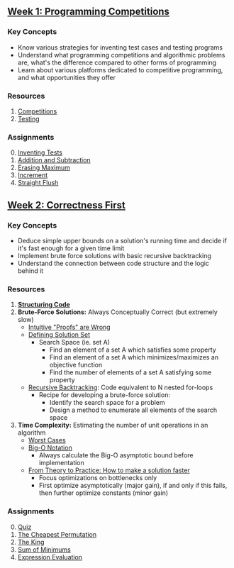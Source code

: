 ## [Week 1: Programming Competitions](1_programming_competitions)
### Key Concepts
* Know various strategies for inventing test cases and testing programs
* Understand what programming competitions and algorithmic problems are, what's the difference compared to other forms of programming
* Learn about various platforms dedicated to competitive programming, and what opportunities they offer

### Resources
1. [Competitions](1_programming_competitions/docs/competitions.pdf)
2. [Testing](1_programming_competitions/docs/testing.pdf)

### Assignments
0. [Inventing Tests](1_programming_competitions/README.md#inventing-tests)
1. [Addition and Subtraction](1_programming_competitions/README.md#addition-and-subtraction)
2. [Erasing Maximum](1_programming_competitions/README.md#erasing-maximum)
3. [Increment](1_programming_competitions/README.md#increment)
4. [Straight Flush](1_programming_competitions/README.md#straight-flush)

## [Week 2: Correctness First](2_correctness_first)
### Key Concepts
* Deduce simple upper bounds on a solution's running time and decide if it's fast enough for a given time limit
* Implement brute force solutions with basic recursive backtracking
* Understand the connection between code structure and the logic behind it

### Resources
1. **[Structuring Code](2_correctness_first/docs/1_structuring_code/structuring_code.pdf)**
2. **Brute-Force Solutions:** Always Conceptually Correct (but extremely slow)
	* [Intuitive "Proofs" are Wrong](2_correctness_first/docs/2_brute_force_solutions/proofs.pdf)
	* [Defining Solution Set](2_correctness_first/docs/2_brute_force_solutions/solutionset.pdf)
		* Search Space (ie. set A)
			* Find an element of a set A which satisfies some property
			* Find an element of a set A which minimizes/maximizes an objective function
			* Find the number of elements of a set A satisfying some property
	* [Recursive Backtracking](2_correctness_first/docs/2_brute_force_solutions/backtracking.pdf): Code equivalent to N nested for-loops
		* Recipe for developing a brute-force solution:
			* Identify the search space for a problem
			* Design a method to enumerate all elements of the search space
3. **Time Complexity:** Estimating the number of unit operations in an algorithm
	* [Worst Cases](2_correctness_first/docs/3_time_complexity/worst_average.pdf)
	* [Big-O Notation](2_correctness_first/docs/3_time_complexity/bigO.pdf)
		* Always calculate the Big-O asymptotic bound before implementation
	* [From Theory to Practice: How to make a solution faster](2_correctness_first/docs/3_time_complexity/time_final.pdf)
		* Focus optimizations on bottlenecks only
		* First optimize asymptotically (major gain), if and only if this fails, then further optimize constants (minor gain)

### Assignments
0. [Quiz](2_correctness_first/README.md#quiz)
1. [The Cheapest Permutation](2_correctness_first/README.md#the-cheapest-permutation)
2. [The King](2_correctness_first/README.md#the-king)
3. [Sum of Minimums](2_correctness_first/README.md#sum-of-minimums)
4. [Expression Evaluation](2_correctness_first/README.md#expression-evaluation)
